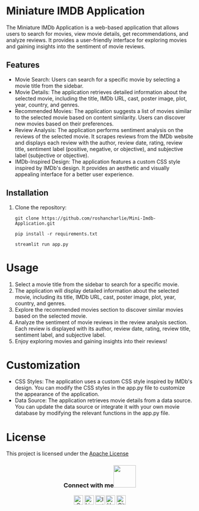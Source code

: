 # Miniature IMDB Application
The Miniature IMDb Application is a web-based application that allows users to search for movies, view movie details, get recommendations, and analyze reviews. It provides a user-friendly interface for exploring movies and gaining insights into the sentiment of movie reviews.

## Features

- Movie Search: Users can search for a specific movie by selecting a movie title from the sidebar.
- Movie Details: The application retrieves detailed information about the selected movie, including the title, IMDb URL, cast, poster image, plot, year, country, and genres.
- Recommended Movies: The application suggests a list of movies similar to the selected movie based on content similarity. Users can discover new movies based on their preferences.
- Review Analysis: The application performs sentiment analysis on the reviews of the selected movie. It scrapes reviews from the IMDb website and displays each review with the author, review date, rating, review title, sentiment label (positive, negative, or objective), and subjective label (subjective or objective).
- IMDb-Inspired Design: The application features a custom CSS style inspired by IMDb's design. It provides an aesthetic and visually appealing interface for a better user experience.

## Installation

1. Clone the repository:

   ```shell
   git clone https://github.com/roshancharlie/Mini-Imdb-Application.git
   
   pip install -r requirements.txt
   
   streamlit run app.py
   
# Usage
1. Select a movie title from the sidebar to search for a specific movie.
2. The application will display detailed information about the selected movie, including its title, IMDb URL, cast, poster image, plot, year, country, and genres.
3. Explore the recommended movies section to discover similar movies based on the selected movie.
4. Analyze the sentiment of movie reviews in the review analysis section. Each review is displayed with its author, review date, rating, review title, sentiment label, and subjective label.
5. Enjoy exploring movies and gaining insights into their reviews!

# Customization
- CSS Styles: The application uses a custom CSS style inspired by IMDb's design. You can modify the CSS styles in the app.py file to customize the appearance of the application.
- Data Source: The application retrieves movie details from a data source. You can update the data source or integrate it with your own movie database by modifying the relevant functions in the app.py file.

# License
This project is licensed under the [Apache License](https://github.com/roshancharlie/Mini-Imdb-Application/blob/main/LICENSE)


<div align="center">
<h3> Connect with me<a href="https://gifyu.com/image/Zy2f"><img src="https://github.com/milaan9/milaan9/blob/main/Handshake.gif" width="60"></a>
</h3> 
<p align="center">
    <a href="mailto:roshanguptark432@gmail.com" target="_blank"><img alt="Gmail" width="25px" src="https://github.com/TheDudeThatCode/TheDudeThatCode/blob/master/Assets/Gmail.svg"></a> 
    <a href="https://www.linkedin.com/in/roshan-sinha/" target="_blank"><img alt="LinkedIn" width="25px" src="https://github.com/TheDudeThatCode/TheDudeThatCode/blob/master/Assets/Linkedin.svg"></a>
    <a href="https://www.instagram.com/roshan_the_constant/?hl=en" target="_blank"><img alt="Instagram" width="25px" src="https://github.com/TheDudeThatCode/TheDudeThatCode/blob/master/Assets/Instagram.svg"></a>
    <a href="https://www.hackerrank.com/roshanguptark432" target="_blank"><img alt="HackerRank" width="25px" src="https://github.com/TheDudeThatCode/TheDudeThatCode/blob/master/Assets/HackerRank.svg"></a>
    <a href="https://github.com/roshancharlie" target="_blank"><img src="https://cdn.svgporn.com/logos/github-icon.svg" alt="Github logo" width="25px"></a>
</p>  
